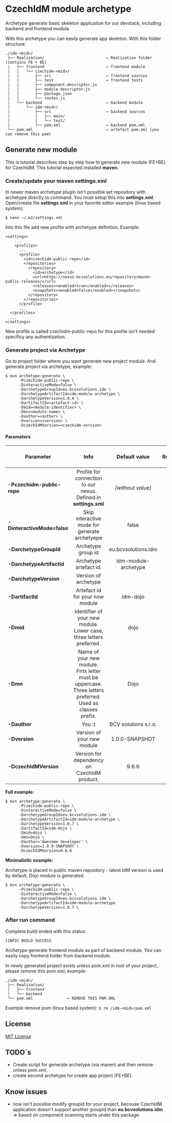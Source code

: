 # CzechIdM module archetype
Archetype generate basic skeleton application for our devstack, including backend and frontend module.

With this archetype you can easily generate app skeleton. With this folder structure:

```
./idm-<mid>/
 ├── Realization/                           ⟵ Realization folder (contains FE + BE)
 |   ├── frontend                           ⟵ frontend module
 |   |   └── czechidm-<mid>/
 |   |       ├── src                        ⟵ frontend sources
 |   |       ├── test                       ⟵ frontend tests
 |   |       ├── component-descriptor.js
 |   |       ├── module-descriptor.js
 |   |       ├── package.json
 |   |       └── routes.js
 |   └── backend                            ⟵ backend module
 |       └── idm-<mid>/
 |           ├── src                        ⟵ backend sources
 |           |   ├── main/
 |           |   └── test/
 |           └── pom.xml                    ⟵ backend pom.xml
 └── pom.xml                                ⟵ artefact pom.xml (you can remove this pom)
```

## Generate new module
This is tutorial describes step by step how to generate new module (FE+BE) for CzechIdM. This tutorial expected installed **maven**.

### Create/update your maven settings.xml

In newer maven archetype plugin isn't possible set repository with archetype directly to command. You must setup this into **settings.xml**. Open/create file **settings.xml** in your favorite editor example (linux based system):

``$ nano ~/.m2/settings.xml``

Into this file add new profile with archetype definition. Example:

```
<settings>
    ...
    <profiles>
      ...
      <profile>
        <id>czechidm-public-repo</id>
        <repositories>
          <repository>
            <id>archetype</id>
            <url>https://nexus.bcvsolutions.eu/repository/maven-public-releases/</url>
            <releases><enabled>true</enabled></releases>
            <snapshots><enabled>false</enabled></snapshots>
          </repository>
        </repositories>
      </profile>
      ...
  </profiles>
  ...
</settings>

```

New profile is called czechidm-public-repo for this profile isn't needed specificy any authentization.

### Generate project via Archetype

Go to project folder where you want generate new project module. And generate project via archetype, example:

```
$ mvn archetype:generate \
      -Pczechidm-public-repo \
      -DinteractiveMode=false \
      -DarchetypeGroupId=eu.bcvsolutions.idm \
      -DarchetypeArtifactId=idm-module-archetype \
      -DarchetypeVersion=1.0.4 \
      -DartifactId=<artefact-id> \
      -Dmid=<module-identifier> \
      -Dmn=<module-name> \
      -Dauthor=<author> \
      -Dversion=<version> \
      -DczechIdMVersion=<czechidm-version>
```
#### Parameters

| Parameter   |      Info      |      Default value      |      Required     |      You can modify     |
|----------|:-------------:|:-------------:|:-------------:|:-------------:|
| **-Pczechidm-public-repo** | Profile for connection to our nexus. Defined in **settings.xml**  | *(without value)* | ☑ | ☐ |
| **-DinteractiveMode=false**   | Skip interactive mode for generate archetyepe  | false  | ☐  | ☑  |
| **-DarchetypeGroupId** |  Archetype group id  | eu.bcvsolutions.idm  | ☑  | ☐ |
| **-DarchetypeArtifactId**  |  Archetype artefact id.  | idm-module-archetype  | ☑  | ☐ |
| **-DarchetypeVersion**   | Version of archetype  |   | ☑  | ☑ |
| **-DartifactId**   | Artefact id for your now module  | idm-dojo  | ☑  | ☑ |
| **-Dmid**   | Identifier of your new module. Lower case, three letters preferred. | dojo | ☑  | ☑ |
| **-Dmn**   | Name of your new module. Firts letter must be uppercase.  Three letters preferred. Used as classes prefix.  | Dojo  | ☑  | ☑ |
| **-Dauthor**   | You :)  | BCV solutions s.r.o.  |  ☑ | ☑ |
| **-Dversion**   | Version of your new module  | 1.0.0-SNAPSHOT  | ☑  | ☑ |
| **-DczechIdMVersion**   | Version for dependency on CzechIdM product.   | 9.6.6  | ☑ | ☑  |

**Full example:**

```
$ mvn archetype:generate \
      -Pczechidm-public-repo \
      -DinteractiveMode=false \
      -DarchetypeGroupId=eu.bcvsolutions.idm \
      -DarchetypeArtifactId=idm-module-archetype \
      -DarchetypeVersion=1.0.7 \
      -DartifactId=idm-dojo \
      -Dmid=dojo \
      -Dmn=Dojo \
      -Dauthor='Awesome developer' \
      -Dversion=1.0.0-SNAPSHOT \
      -DczechIdMVersion=9.6.6
```

**Minimalistic example:**

Archetype is placed in public maven repository - latest IdM version is used by default, Dojo module is generated.

```
$ mvn archetype:generate \
      -Pczechidm-public-repo \
      -DinteractiveMode=false \
      -DarchetypeGroupId=eu.bcvsolutions.idm \
      -DarchetypeArtifactId=idm-module-archetype
      -DarchetypeVersion=1.0.7 \
```

### After run command

Complete build ended with this status:

``[INFO] BUILD SUCCESS``

Archetype generate frontend module as part of backend module. You can easily copy frontend folder from backend module.

In newly generated project exists unless pom.xml in root of your project, please remove this pom.xml, example:

```
./idm-<mid>/
 ├── Realization/
 |   ├── frontend
 |   └── backend
 └── pom.xml               ⟵ REMOVE THIS POM.XML
```

Example remove pom (linux based system):
``$ rm /idm-<mid>/pom.xml``

 ## License

 [MIT License](./LICENSE)

  ## TODO`s

  * Create script for generate archetype (via maven) and then remove unless pom.xml,
  * create second archetype for create app project (FE+BE).

  ## Know issues
  * now isn't possible modify groupId for your project, becouse CzechIdM application doesn't support another groupId than **eu.bcvsolutions.idm** => based on component scanning starts under this package.
